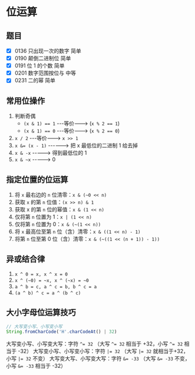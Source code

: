 # 位运算

## 题目

- [x] 0136 只出现一次的数字 简单
- [x] 0190 颠倒二进制位 简单
- [x] 0191 位 1 的个数 简单
- [x] 0201 数字范围按位与 中等
- [x] 0231 二的幂 简单

## 常用位操作

1. 判断奇偶
   - `(x & 1) == 1` ---等价---> (`x % 2 == 1`)
   - `(x & 1) == 0` ---等价---> (`x % 2 == 0`)
2. `x / 2` ---等价---> `x >> 1`
3. `x &= (x - 1)` ------> 把 x 最低位的二进制 1 给去掉
4. `x & -x` -----> 得到最低位的 1
5. `x & ~x` -----> 0

## 指定位置的位运算

1. 将 `x` 最右边的 `n` 位清零：`x & (~0 << n)`
2. 获取 `x` 的第 `n` 位值：`(x >> n) & 1`
3. 获取 x 的第 `n` 位的幂值：`x & (1 << n)`
4. 仅将第 `n` 位置为 1：`x | (1 << n)`
5. 仅将第 `n` 位置为 0：`x & (~(1 << n))`
6. 将 `x` 最高位至第 `n` 位（含）清零：`x & ((1 << n) - 1)`
7. 将第 `n` 位至第 0 位（含）清零：`x & (~((1 << (n + 1)) - 1))`

## 异或结合律

1. `x ^ 0 = x, x ^ x = 0`
2. `x ^ (~0) = ~x, x ^ (~x) = ~0`
3. `a ^ b = c, a ^ c = b, b ^ c = a`
4. `(a ^ b) ^ c = a ^ (b ^ c)`

## 大小字母位运算技巧

```js
// 大写变小写、小写变小写
String.fromCharCode('H'.charCodeAt() | 32)
```

大写变小写、小写变大写：字符 `^= 32` （大写 `^= 32` 相当于 +32，小写 `^= 32` 相当于 -32）
大写变小写、小写变小写：字符 `|= 32` （大写 `|= 32` 就相当于+32，小写 `|= 32` 不变）
大写变大写、小写变大写：字符 `&= -33` （大写 `&= -33` 不变，小写 `&= -33` 相当于 -32）
